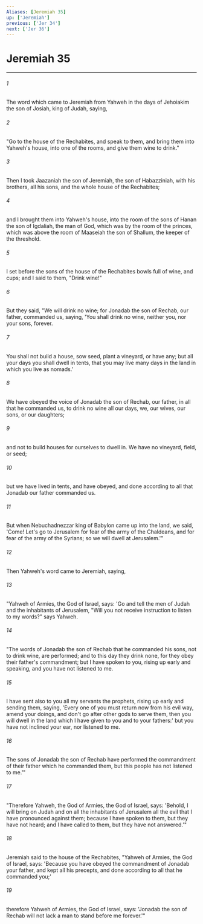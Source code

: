 ```yaml
---
Aliases: [Jeremiah 35]
up: ['Jeremiah']
previous: ['Jer 34']
next: ['Jer 36']
---
```

# Jeremiah 35
***





###### 1 

The word which came to Jeremiah from Yahweh in the days of Jehoiakim the son of Josiah, king of Judah, saying, 



###### 2 

"Go to the house of the Rechabites, and speak to them, and bring them into Yahweh's house, into one of the rooms, and give them wine to drink." 



###### 3 

Then I took Jaazaniah the son of Jeremiah, the son of Habazziniah, with his brothers, all his sons, and the whole house of the Rechabites; 



###### 4 

and I brought them into Yahweh's house, into the room of the sons of Hanan the son of Igdaliah, the man of God, which was by the room of the princes, which was above the room of Maaseiah the son of Shallum, the keeper of the threshold. 



###### 5 

I set before the sons of the house of the Rechabites bowls full of wine, and cups; and I said to them, "Drink wine!" 



###### 6 

But they said, "We will drink no wine; for Jonadab the son of Rechab, our father, commanded us, saying, 'You shall drink no wine, neither you, nor your sons, forever. 



###### 7 

You shall not build a house, sow seed, plant a vineyard, or have any; but all your days you shall dwell in tents, that you may live many days in the land in which you live as nomads.' 



###### 8 

We have obeyed the voice of Jonadab the son of Rechab, our father, in all that he commanded us, to drink no wine all our days, we, our wives, our sons, or our daughters; 



###### 9 

and not to build houses for ourselves to dwell in. We have no vineyard, field, or seed; 



###### 10 

but we have lived in tents, and have obeyed, and done according to all that Jonadab our father commanded us. 



###### 11 

But when Nebuchadnezzar king of Babylon came up into the land, we said, 'Come! Let's go to Jerusalem for fear of the army of the Chaldeans, and for fear of the army of the Syrians; so we will dwell at Jerusalem.'" 



###### 12 

Then Yahweh's word came to Jeremiah, saying, 



###### 13 

"Yahweh of Armies, the God of Israel, says: 'Go and tell the men of Judah and the inhabitants of Jerusalem, "Will you not receive instruction to listen to my words?" says Yahweh. 



###### 14 

"The words of Jonadab the son of Rechab that he commanded his sons, not to drink wine, are performed; and to this day they drink none, for they obey their father's commandment; but I have spoken to you, rising up early and speaking, and you have not listened to me. 



###### 15 

I have sent also to you all my servants the prophets, rising up early and sending them, saying, 'Every one of you must return now from his evil way, amend your doings, and don't go after other gods to serve them, then you will dwell in the land which I have given to you and to your fathers:' but you have not inclined your ear, nor listened to me. 



###### 16 

The sons of Jonadab the son of Rechab have performed the commandment of their father which he commanded them, but this people has not listened to me."' 



###### 17 

"Therefore Yahweh, the God of Armies, the God of Israel, says: 'Behold, I will bring on Judah and on all the inhabitants of Jerusalem all the evil that I have pronounced against them; because I have spoken to them, but they have not heard; and I have called to them, but they have not answered.'" 



###### 18 

Jeremiah said to the house of the Rechabites, "Yahweh of Armies, the God of Israel, says: 'Because you have obeyed the commandment of Jonadab your father, and kept all his precepts, and done according to all that he commanded you;' 



###### 19 

therefore Yahweh of Armies, the God of Israel, says: 'Jonadab the son of Rechab will not lack a man to stand before me forever.'"
